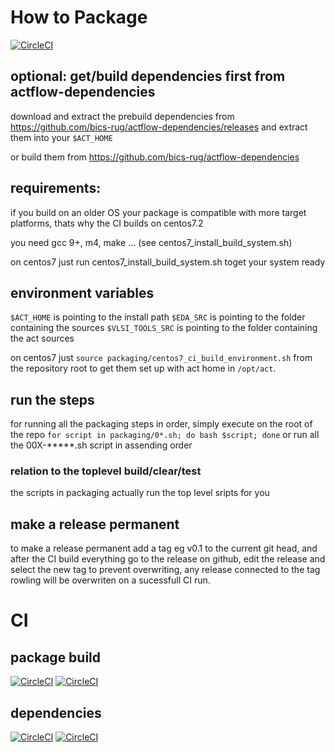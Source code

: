 # How to Package
[![CircleCI](https://dl.circleci.com/status-badge/img/gh/bics-rug/yale-asyncvlsi-actflow/tree/main.svg?style=svg)](https://dl.circleci.com/status-badge/redirect/gh/bics-rug/yale-asyncvlsi-actflow/tree/main)

## optional: get/build dependencies first from actflow-dependencies

download and extract the prebuild dependencies from https://github.com/bics-rug/actflow-dependencies/releases
and extract them into your `$ACT_HOME`

or build them from https://github.com/bics-rug/actflow-dependencies

## requirements:
if you build on an older OS your package is compatible with more target platforms, thats why the CI builds on centos7.2

you need gcc 9+, m4, make ... (see centos7_install_build_system.sh)

on centos7 just run centos7_install_build_system.sh toget your system ready

## environment variables

`$ACT_HOME` is pointing to the install path
`$EDA_SRC` is pointing to the folder containing the sources
`$VLSI_TOOLS_SRC` is pointing to the folder containing the act sources

on centos7 just `source packaging/centos7_ci_build_environment.sh` from the repository root to get them set up with act home in `/opt/act`.

## run the steps

for running all the packaging steps in order, simply execute on the root of the repo
`for script in packaging/0*.sh; do bash $script; done`
or run all the 00X-*****.sh script in assending order

### relation to the toplevel build/clear/test
the scripts in packaging actually run the top level sripts for you

## make a release permanent 

to make a release permanent add a tag eg v0.1 to the current git head, and after the CI build everything go to the release on github, edit the release and select the new tag to prevent overwriting, any release connected to the tag rowling will be overwriten on a sucessfull CI run.

# CI
## package build
[![CircleCI](https://dl.circleci.com/status-badge/img/gh/bics-rug/yale-asyncvlsi-actflow/tree/main.svg?style=svg)](https://dl.circleci.com/status-badge/redirect/gh/bics-rug/yale-asyncvlsi-actflow/tree/main)
[![CircleCI](https://dl.circleci.com/insights-snapshot/gh/bics-rug/yale-asyncvlsi-actflow/main/build/badge.svg?window=60d)](https://app.circleci.com/insights/github/bics-rug/yale-asyncvlsi-actflow/workflows/build/overview?branch=main&reporting-window=last-60-days&insights-snapshot=true)

## dependencies
[![CircleCI](https://dl.circleci.com/status-badge/img/gh/bics-rug/actflow-dependencies/tree/main.svg?style=svg)](https://dl.circleci.com/status-badge/redirect/gh/bics-rug/actflow-dependencies/tree/main)
[![CircleCI](https://dl.circleci.com/insights-snapshot/gh/bics-rug/actflow-dependencies/main/build/badge.svg?window=60d)](https://app.circleci.com/insights/github/bics-rug/actflow-dependencies/workflows/build/overview?branch=main&reporting-window=last-60-days&insights-snapshot=true)

